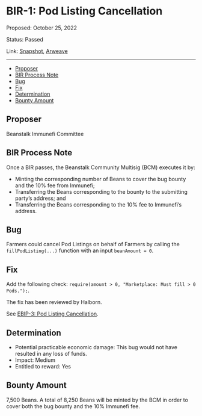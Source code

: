 # BIR-1: Pod Listing Cancellation

Proposed: October 25, 2022

Status: Passed

Link: [Snapshot](https://snapshot.org/#/beanstalkbugbounty.eth/proposal/0x1da231494fe8cf85edc50bf148b8557b3de8b0354018602b92075634d0e1f409), [Arweave](https://arweave.net/jQy5ugOSevENDHMFQX3RxnerdUVxJBh28hnnuDY1ww0)

---

- [Proposer](#proposer)
- [BIR Process Note](#bir-process-note)
- [Bug](#bug)
- [Fix](#fix)
- [Determination](#determination)
- [Bounty Amount](#bounty-amount)


## Proposer

Beanstalk Immunefi Committee

## BIR Process Note

Once a BIR passes, the Beanstalk Community Multisig (BCM) executes it by:
- Minting the corresponding number of Beans to cover the bug bounty and the 10% fee from Immunefi;
- Transferring the Beans corresponding to the bounty to the submitting party’s address; and
- Transferring the Beans corresponding to the 10% fee to Immunefi’s address.

## Bug

Farmers could cancel Pod Listings on behalf of Farmers by calling the `fillPodListing(...)` function with an input `beanAmount = 0`.

## Fix

Add the following check: `require(amount > 0, "Marketplace: Must fill > 0 Pods.");`.

The fix has been reviewed by Halborn.

See [EBIP-3: Pod Listing Cancellation](https://arweave.net/OftwDeHeyC61Xe7nVjBpQITh7T3m08-hXF9sQ9TjMfs).

## Determination

* Potential practicable economic damage: This bug would not have resulted in any loss of funds.
* Impact: Medium
* Entitled to reward: Yes

## Bounty Amount

7,500 Beans. A total of 8,250 Beans will be minted by the BCM in order to cover both the bug bounty and the 10% Immunefi fee.
